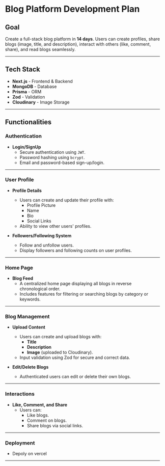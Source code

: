 # Blog Platform Development Plan

## Goal

Create a full-stack blog platform in **14 days**. Users can create profiles, share blogs (image, title, and description), interact with others (like, comment, share), and read blogs seamlessly.

---

## Tech Stack

- **Next.js** - Frontend & Backend
- **MongoDB** - Database
- **Prisma** - ORM
- **Zod** - Validation
- **Cloudinary** - Image Storage

---

## Functionalities

### Authentication

- **Login/SignUp**
  - Secure authentication using `JWT`.
  - Password hashing using `bcrypt`.
  - Email and password-based sign-up/login.

---

### User Profile

- **Profile Details**

  - Users can create and update their profile with:
    - Profile Picture
    - Name
    - Bio
    - Social Links
  - Ability to view other users' profiles.

- **Followers/Following System**
  - Follow and unfollow users.
  - Display followers and following counts on user profiles.

---

### Home Page

- **Blog Feed**
  - A centralized home page displaying all blogs in reverse chronological order.
  - Includes features for filtering or searching blogs by category or keywords.

---

### Blog Management

- **Upload Content**

  - Users can create and upload blogs with:
    - **Title**
    - **Description**
    - **Image** (uploaded to Cloudinary).
  - Input validation using Zod for secure and correct data.

- **Edit/Delete Blogs**
  - Authenticated users can edit or delete their own blogs.

---

### Interactions

- **Like, Comment, and Share**
  - Users can:
    - Like blogs.
    - Comment on blogs.
    - Share blogs via social links.

---

### Deployment

- Depoly on vercel

---
